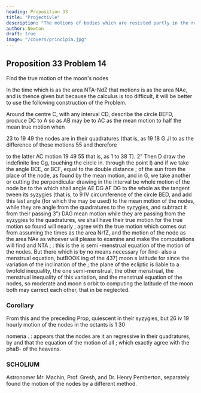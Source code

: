 ```yaml
---
heading: Proposition 33
title: "Projectivle"
description: "The motions of bodies which are resisted partly in the ratio of the velocities, and partly"
author: Newton
draft: true
image: "/covers/principia.jpg"
---
```




## Proposition 33 Problem 14

Find the true motion of the moon's nodes

In the time which is as the area NTA-NdZ that motions is as the area NAe, and is thence given but because the calculus is too difficult, it will be better to use the following construction of the Problem.

Around the centre C, with any interval CD, describe the circle BEFD, produce DC to A so as AB may be to AC as the mean motion to half the mean true motion when

23 to 19 49
the nodes are in their quadratures (that is, as 19 18
G
Jl
to
as the difference of those motions
55
and therefore

to the latter
AC
motion 19
49
55
that
is,
as 1 to
38 T\).
2&quot;
Then
D
draw the indefinite line Gg, touching the circle in.
through the point
I)
and if we take the angle BCE, or BCF, equal to the double distance
;
of the sun from the place of the node, as found by the mean motion, and
in G, we take another
or
cutting the perpendicular
drawing
in the interval be
whole
motion
of
the
node
be
to
the
which
shall
angle
AE
DG
AF
DG
to the whole
as the tangent
tween its syzygies (that is, to 9 IV
circumference of the circle BED, and add this last angle (for which the
may be used) to the mean motion of the nodes, while they are
angle
from
the quadratures to the syzygies, and subtract it from their
passing
3&quot;)
DAG
mean motion while they are passing from the syzygies to the quadratures,
we shall have their true motion for the true motion so found will nearly
;
agree with the true motion which comes out from assuming the times as
the area
NrfZ, and the motion of the node as the area NAe as
whoever will please to examine and make the computations will find and
NTA
;
:
this is the
is
semi -menstrual equation of the motion of the nodes. But there
which is by no means necessary for find-
also a menstrual equation, butBOOK
ing of the
437]
moon
s
latitude
for since the variation of the inclination of the
;
the plane of the ecliptic is liable to a twofold inequality,
the one semi-menstrual, the other menstrual, the menstrual inequality of
this variation, and the menstrual equation of the nodes, so moderate and
moon
s orbit to
computing the latitude of the moon both may
carrect each other, that in
be neglected.

### Corollary 

From this
and the preceding Prop,
quiescent in their syzygies, but
26 iv
19
hourly motion of
the nodes in the octants is 1 30

nomena
.
:
appears that the nodes are
it
an
regressive in their quadratures, by
and that the equation of the motion of
all
;
which exactly agree with the phaB-
of the heavens.

### SCHOLIUM

Astronomer Mr. Machin, Prof. Gresh, and Dr. Henry Pemberton, separately found the motion of the nodes by a different method. 
<!-- Mention
rately found out  by
Their several papers, both
has been made of this method in another place.
of which I have seen, contained two Propositions, and exactly agreed with
each other in both of them. Mr. Machines paper coming first to my hands,
I
shall here insert
it. -->



